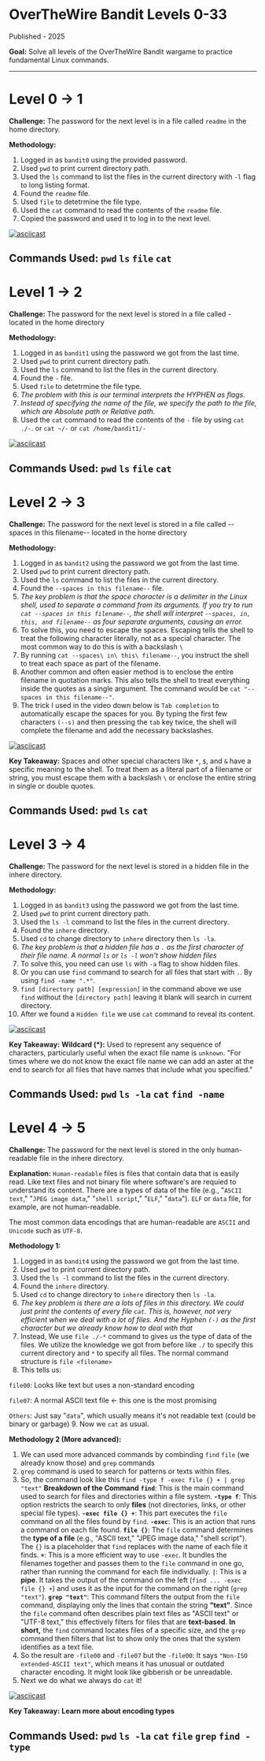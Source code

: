 # OverTheWire Bandit Levels 0-33

Published - 2025

**Goal:** Solve all levels of the OverTheWire Bandit wargame to practice fundamental Linux commands.

---

# Level 0 -> 1

**Challenge:** The password for the next level is in a file called `readme` in the home directory.

**Methodology:**
1.  Logged in as `bandit0` using the provided password.
2.  Used `pwd` to print current directory path.
3.  Used the `ls` command to list the files in the current directory with `-l` flag to long listing format.
4.  Found the `readme` file.
5.  Used `file` to detetrmine the file type.
6.  Used the `cat` command to read the contents of the `readme` file.
7.  Copied the password and used it to log in to the next level.

[![asciicast](https://asciinema.org/a/6JgAIb20gnx1t2wWjn27kfEk1.svg)](https://asciinema.org/a/6JgAIb20gnx1t2wWjn27kfEk1)

**Commands Used:**
`pwd`
`ls`
`file`
`cat`
---

# Level 1 -> 2

**Challenge:** The password for the next level is stored in a file called - located in the home directory

**Methodology:**
1.  Logged in as `bandit1` using the password we got from the last time.
2.  Used `pwd` to print current directory path.
3.  Used the `ls` command to list the files in the current directory.
4.  Found the `-` file.
5.  Used `file` to detetrmine the file type.
6.  *The problem with this is our terminal interprets the HYPHEN as flags.*
7.  *Instead of specifying the name of the file, we specify the path to the file, which are Absolute path or Relative path.*
8.  Used the `cat` command to read the contents of the `-` file by using `cat ./-`. or `cat ~/-` or `cat /home/bandit1/-`

[![asciicast](https://asciinema.org/a/YEoDfLj1H4YgcSE3VlmVLVwOV.svg)](https://asciinema.org/a/YEoDfLj1H4YgcSE3VlmVLVwOV)

**Commands Used:**
`pwd`
`ls`
`file`
`cat`
---

# Level 2 -> 3

**Challenge:** The password for the next level is stored in a file called --spaces in this filename-- located in the home directory

**Methodology:**
1.  Logged in as `bandit2` using the password we got from the last time.
2.  Used `pwd` to print current directory path.
3.  Used the `ls` command to list the files in the current directory.
4.  Found the `--spaces in this filename--` file.
5.  *The key problem is that the space character is a delimiter in the Linux shell, used to separate a command from its arguments. If you try to run `cat --spaces in this filename--`, the shell will interpret `--spaces, in, this, and filename--` as four separate arguments, causing an error.*
6. To solve this, you need to escape the spaces. Escaping tells the shell to treat the following character literally, not as a special character. The most common way to do this is with a backslash `\`
7. By running `cat --spaces\ in\ this\ filename--`, you instruct the shell to treat each space as part of the filename. 
8. Another common and often easier method is to enclose the entire filename in quotation marks. This also tells the shell to treat everything inside the quotes as a single argument. The command would be `cat "--spaces in this filename--"`.
9.  The trick I used in the video down below is `Tab completion` to automatically escape the spaces for you. By typing the first few characters `(--s)` and then pressing the `tab` key twice, the shell will complete the filename and add the necessary backslashes.

[![asciicast](https://asciinema.org/a/tY7ROPUXtUCa6eYCdXMxeBMr7.svg)](https://asciinema.org/a/tY7ROPUXtUCa6eYCdXMxeBMr7)

**Key Takeaway:**
Spaces and other special characters like `*`, `$`, and `&` have a specific meaning to the shell. To treat them as a literal part of a filename or string, you must escape them with a backslash `\` or enclose the entire string in single or double quotes.

**Commands Used:**
`pwd`
`ls`
`cat`
---

# Level 3 -> 4

**Challenge:** The password for the next level is stored in a hidden file in the inhere directory.

**Methodology:**
1.  Logged in as `bandit3` using the password we got from the last time.
2.  Used `pwd` to print current directory path.
3.  Used the `ls -l` command to list the files in the current directory.
4.  Found the `inhere` directory.
5.  Used `cd` to change directory to `inhere` directory then `ls -la`.
6.  *The key problem is that a hidden file has a `.` as the first character of their file name. A normal `ls` or `ls -l` won't show hidden files*
7. To solve this, you need can use `ls` with `-a` flag to show hidden files.
8. Or you can use `find` command to search for all files that start with `.`. By using `find -name ".*"`.
9. `find [directory path] [expression]` in the command above we use `find` without the `[directory path]` leaving it blank will search in current directory.
10. After we found a `Hidden file` we use `cat` command to reveal its content.
   

[![asciicast](https://asciinema.org/a/CPstDvPxH6EQP3OdDcioxfFeV.svg)](https://asciinema.org/a/CPstDvPxH6EQP3OdDcioxfFeV)

**Key Takeaway:**
**Wildcard (*):** Used to represent any sequence of characters, particularly useful when the exact file name is `unknown`. "For times where we do not know the exact file name we can add an aster at the end to search for all files that have names that include what you specified."

**Commands Used:**
`pwd`
`ls -la`
`cat`
`find -name`
---

# Level 4 -> 5

**Challenge:** The password for the next level is stored in the only human-readable file in the inhere directory.

**Explanation:** `Human-readable` files is files that contain data that is easily read. Like text files and not binary file where software's are requied to understand its content.
There are a types of data of the file (e.g., "`ASCII text`," "`JPEG image data`," "`shell script`," "`ELF`," "`data`"). `ELF` or `data` file, for example, are not human-readable.

The most common data encodings that are human-readable are `ASCII` and `Unicode` such as `UTF-8`.

**Methodology 1:**
1.  Logged in as `bandit4` using the password we got from the last time.
2.  Used `pwd` to print current directory path.
3.  Used the `ls -l` command to list the files in the current directory.
4.  Found the `inhere` directory.
5.  Used `cd` to change directory to `inhere` directory then `ls -la`.
6.  *The key problem is there are a lots of files in this directory. We could just print the contents of every file `cat`. This is, however, not very efficient when we deal with a lot of files. And the Hyphen `(-)` as the first character but we already know how to deal with that*
7. Instead, We use `file ./-*` command to gives us the type of data of the files. We utilize the knowledge we got from before like `./` to specify this current directory and `*` to specify all files. The normal command structure is `file <filename>`
8. This tells us:

`file00`: Looks like text but uses a non-standard encoding

`file07`: A normal ASCII text file ← this one is the most promising

`Others`: Just say "`data`", which usually means it's not readable text (could be binary or garbage)
9. Now we `cat` as usual.


**Methodology 2 (More advanced):**
1.  We can used more advanced commands by combinding `find` `file` (we already know those) and `grep` commands
2.  `grep` command is used to search for patterns or texts within files.
3.  So, the command look like this  ```find -type f -exec file {} + | grep "text"```
      **Breakdown of the Command**
    **`find`**: This is the main command used to search for files and directories within a file system.
    **`-type f`**: This option restricts the search to only **files** (not directories, links, or other special file types).
    **`-exec file {} +`**: This part executes the `file` command on all the files found by `find`.
       **`-exec`**: This is an action that runs a command on each file found.
       **`file {}`**: The `file` command determines the **type of a file** (e.g., "ASCII text," "JPEG image data," "shell script"). The `{}` is a placeholder that `find` replaces with the name of each file it finds.
       **`+`**: This is a more efficient way to use `-exec`. It bundles the filenames together and passes them to the `file` command in one go, rather than running the command for each file individually.
    **`|`**: This is a **pipe**. It takes the output of the command on the left (`find ... -exec file {} +`) and uses it as the input for the command on the right (`grep "text"`).
    **`grep "text"`**: This command filters the output from the `file` command, displaying only the lines that contain the string **"text"**. Since the `file` command often describes plain text files as "ASCII text" or "UTF-8 text," this effectively filters for files that are **text-based**.
     **In short,** the `find` command locates files of a specific size, and the `grep` command then filters that list to show only the ones that the system identifies as a text file.
4.  So the result are `-file00` and `-file07` but the `-file00`: It says `"Non-ISO extended-ASCII text"`, which means it has unusual or outdated character encoding. It might look like gibberish or be unreadable.
5.  Next we do what we always do `cat` it!
    

[![asciicast](https://asciinema.org/a/ZUOHfWa4qJxvmY3MTp5wUcXqB.svg)](https://asciinema.org/a/ZUOHfWa4qJxvmY3MTp5wUcXqB)

**Key Takeaway:**
**Learn more about encoding types**

**Commands Used:**
`pwd`
`ls -la`
`cat`
`file`
`grep`
`find -type`
---

